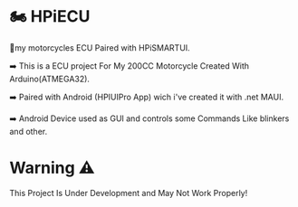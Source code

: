 #                           :motorcycle: HPiECU
 :motor_scooter:my motorcycles ECU Paired with HPiSMARTUI. 
 
:arrow_right: This is a ECU project For My 200CC Motorcycle Created With Arduino(ATMEGA32).

:arrow_right:  Paired with Android (HPIUIPro App) wich i've created it with .net MAUI.

:arrow_right: Android Device used as GUI and  controls some Commands Like blinkers and other.

# Warning :warning:
This Project Is Under Development and  May Not Work Properly!
 
